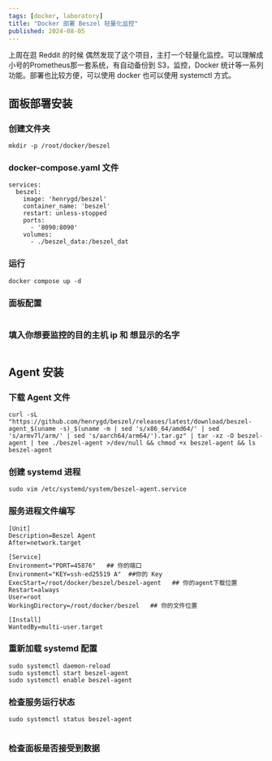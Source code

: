 ```yaml
---
tags: [docker, laboratory]
title: "Docker 部署 Beszel 轻量化监控"
published: 2024-08-05
---
```


上周在逛 Reddit 的时候 偶然发现了这个项目，主打一个轻量化监控。可以理解成小号的Prometheus那一套系统，有自动备份到 S3，监控，Docker 统计等一系列功能。部署也比较方便，可以使用 docker 也可以使用 systemctl 方式。

## 面板部署安装

### 创建文件夹

```shell
mkdir -p /root/docker/beszel 
```

### docker-compose.yaml 文件

```shell
services:
  beszel:
    image: 'henrygd/beszel'
    container_name: 'beszel'
    restart: unless-stopped
    ports:
      - '8090:8090'
    volumes:
      - ./beszel_data:/beszel_dat
```

### 运行

```shell
docker compose up -d

```

### 面板配置

<picture>
    <source srcset="https://s3.catcat.blog/images/2024/08/QQ_1722823987857.avif" type="image/avif">
    <source srcset="https://s3.catcat.blog/images/2024/08/QQ_1722823987857.webp" type="image/webp">
    <img src="https://s3.catcat.blog/images/2024/08/QQ_1722823987857.jpg" alt="" loading="lazy">
</picture>

### 填入你想要监控的目的主机 ip 和 想显示的名字

<picture>
    <source srcset="https://s3.catcat.blog/images/2024/08/QQ_1722824007246.avif" type="image/avif">
    <source srcset="https://s3.catcat.blog/images/2024/08/QQ_1722824007246.webp" type="image/webp">
    <img src="https://s3.catcat.blog/images/2024/08/QQ_1722824007246.jpg" alt="" loading="lazy">
</picture>

## Agent 安装

### 下载 Agent 文件

```shell
curl -sL "https://github.com/henrygd/beszel/releases/latest/download/beszel-agent_$(uname -s)_$(uname -m | sed 's/x86_64/amd64/' | sed 's/armv7l/arm/' | sed 's/aarch64/arm64/').tar.gz" | tar -xz -O beszel-agent | tee ./beszel-agent >/dev/null && chmod +x beszel-agent && ls beszel-agent
```

### 创建 systemd 进程

```shell
sudo vim /etc/systemd/system/beszel-agent.service
```

### 服务进程文件编写

```shell
[Unit]
Description=Beszel Agent
After=network.target

[Service]
Environment="PORT=45876"   ## 你的端口
Environment="KEY=ssh-ed25519 A"  ##你的 Key
ExecStart=/root/docker/beszel/beszel-agent   ## 你的agent下载位置
Restart=always
User=root
WorkingDirectory=/root/docker/beszel   ## 你的文件位置

[Install]
WantedBy=multi-user.target
```

### 重新加载 systemd 配置

```shell
sudo systemctl daemon-reload
sudo systemctl start beszel-agent
sudo systemctl enable beszel-agent
```

### 检查服务运行状态

```shell
sudo systemctl status beszel-agent
```

<picture>
    <source srcset="https://s3.catcat.blog/images/2024/08/QQ_1722824074637.avif" type="image/avif">
    <source srcset="https://s3.catcat.blog/images/2024/08/QQ_1722824074637.webp" type="image/webp">
    <img src="https://s3.catcat.blog/images/2024/08/QQ_1722824074637.jpg" alt="" loading="lazy">
</picture>

### 检查面板是否接受到数据

<picture>
    <source srcset="https://s3.catcat.blog/images/2024/08/QQ_1722824383646.avif" type="image/avif">
    <source srcset="https://s3.catcat.blog/images/2024/08/QQ_1722824383646.webp" type="image/webp">
    <img src="https://s3.catcat.blog/images/2024/08/QQ_1722824383646.jpg" alt="" loading="lazy">
</picture>

<picture>
    <source srcset="https://s3.catcat.blog/images/2024/08/QQ_1722829991734.avif" type="image/avif">
    <source srcset="https://s3.catcat.blog/images/2024/08/QQ_1722829991734.webp" type="image/webp">
    <img src="https://s3.catcat.blog/images/2024/08/QQ_1722829991734.jpg" alt="" loading="lazy">
</picture>

<picture>
    <source srcset="https://s3.catcat.blog/images/2024/08/QQ_1722830018467.avif" type="image/avif">
    <source srcset="https://s3.catcat.blog/images/2024/08/QQ_1722830018467.webp" type="image/webp">
    <img src="https://s3.catcat.blog/images/2024/08/QQ_1722830018467.jpg" alt="" loading="lazy">
</picture>